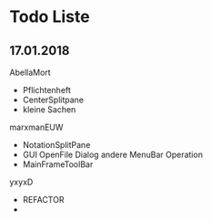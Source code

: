 # Todo Liste

## 17.01.2018

AbellaMort
 - Pflichtenheft
 - CenterSplitpane
 - kleine Sachen

marxmanEUW
 - NotationSplitPane
 - GUI OpenFile Dialog andere MenuBar Operation
 - MainFrameToolBar

yxyxD
 - REFACTOR
 - 
 
